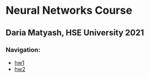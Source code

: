 # Neural Networks Course
## Daria Matyash,  HSE University 2021

### Navigation:
* [hw1](https://github.com/MatyashDare/-NN/tree/main/hw1)
* [hw2](https://github.com/MatyashDare/-NN/tree/master/hw2)
